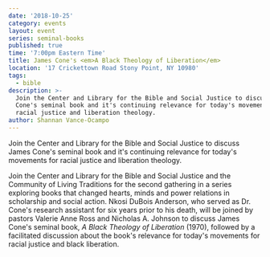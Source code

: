 ```yaml
---
date: '2018-10-25'
category: events
layout: event
series: seminal-books
published: true
time: '7:00pm Eastern Time'
title: James Cone's <em>A Black Theology of Liberation</em>
location: '17 Crickettown Road Stony Point, NY 10980'
tags:
  - bible
description: >-
  Join the Center and Library for the Bible and Social Justice to discuss James
  Cone's seminal book and it's continuing relevance for today's movements for
  racial justice and liberation theology.
author: Shannan Vance-Ocampo
---
```


Join the Center and Library for the Bible and Social Justice to discuss James
Cone's seminal book and it's continuing relevance for today's movements for
racial justice and liberation theology.

Join the Center and Library for the Bible and Social Justice and the Community
of Living Traditions for the second gathering in a series exploring books that
changed hearts, minds and power relations in scholarship and social action. Nkosi
DuBois Anderson, who served as Dr. Cone's research assistant for six years prior
to his death, will be joined by pastors Valerie Anne Ross and Nicholas A. Johnson
to discuss James Cone's seminal book, _A Black Theology of Liberation_ (1970),
followed by a facilitated discussion about the book's relevance for today's
movements for racial justice and black liberation.
